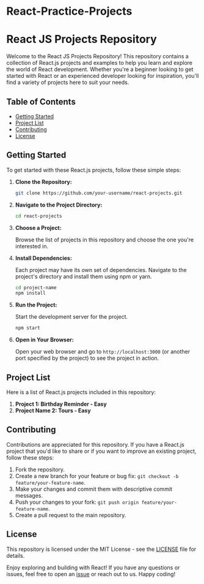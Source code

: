 # React-Practice-Projects

# React JS Projects Repository

Welcome to the React JS Projects Repository! This repository contains a collection of React.js projects and examples to help you learn and explore the world of React development. Whether you're a beginner looking to get started with React or an experienced developer looking for inspiration, you'll find a variety of projects here to suit your needs.

## Table of Contents

- [Getting Started](#getting-started)
- [Project List](#project-list)
- [Contributing](#contributing)
- [License](#license)

## Getting Started

To get started with these React.js projects, follow these simple steps:

1. **Clone the Repository:**

   ```bash
   git clone https://github.com/your-username/react-projects.git
   ```

2. **Navigate to the Project Directory:**

   ```bash
   cd react-projects
   ```

3. **Choose a Project:**

   Browse the list of projects in this repository and choose the one you're interested in.

4. **Install Dependencies:**

   Each project may have its own set of dependencies. Navigate to the project's directory and install them using npm or yarn.

   ```bash
   cd project-name
   npm install
   ```

5. **Run the Project:**

   Start the development server for the project.

   ```bash
   npm start
   ```

6. **Open in Your Browser:**

   Open your web browser and go to `http://localhost:3000` (or another port specified by the project) to see the project in action.

## Project List

Here is a list of React.js projects included in this repository:

1. **Project 1: Birthday Reminder - Easy**
2. **Project Name 2: Tours - Easy**
   

## Contributing

Contributions are appreciated for this repository. If you have a React.js project that you'd like to share or if you want to improve an existing project, follow these steps:

1. Fork the repository.
2. Create a new branch for your feature or bug fix: `git checkout -b feature/your-feature-name`.
3. Make your changes and commit them with descriptive commit messages.
4. Push your changes to your fork: `git push origin feature/your-feature-name`.
5. Create a pull request to the main repository.

## License

This repository is licensed under the MIT License - see the [LICENSE](LICENSE) file for details.

Enjoy exploring and building with React! If you have any questions or issues, feel free to open an [issue](https://github.com/your-username/react-projects/issues) or reach out to us. Happy coding!
